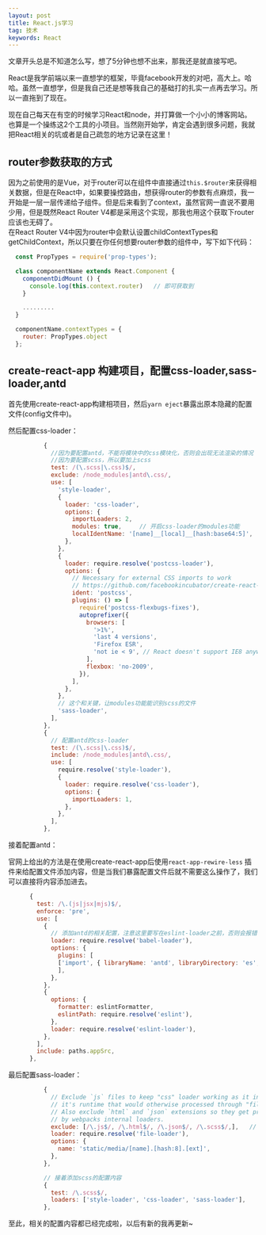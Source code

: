 ```yaml
---
layout: post
title: React.js学习
tag: 技术
keywords: React
---
```


文章开头总是不知道怎么写，想了5分钟也想不出来，那我还是就直接写吧。

React是我学前端以来一直想学的框架，毕竟facebook开发的对吧，高大上。哈哈。虽然一直想学，但是我自己还是想等我自己的基础打的扎实一点再去学习。所以一直拖到了现在。

现在自己每天在有空的时候学习React和node，并打算做一个小小的博客网站。也算是一个操练这2个工具的小项目。当然刚开始学，肯定会遇到很多问题，我就把React相关的坑或者是自己疏忽的地方记录在这里！


## router参数获取的方式
因为之前使用的是Vue，对于router可以在组件中直接通过`this.$router`来获得相关数据，但是在React中，如果要操控路由，想获得router的参数有点麻烦，我一开始是一层一层传递给子组件。但是后来看到了context，虽然官网一直说不要用少用，但是既然React Router V4都是采用这个实现，那我也用这个获取下router应该也无碍了。  
在React Router V4中因为router中会默认设置childContextTypes和getChildContext，所以只要在你任何想要router参数的组件中，写下如下代码：
```js
  const PropTypes = require('prop-types');

  class componentName extends React.Component {
    componentDidMount () {
      console.log(this.context.router)   // 即可获取到
    }

    .........
  }

  componentName.contextTypes = {
    router: PropTypes.object
  };

```


## create-react-app 构建项目，配置css-loader,sass-loader,antd

首先使用create-react-app构建相项目，然后`yarn eject`暴露出原本隐藏的配置文件(config文件中)。

然后配置css-loader：  
```js
          {
            //因为要配置antd，不能将模块中的css模块化，否则会出现无法渲染的情况
            //因为要配置scss，所以要加上scss
            test: /(\.scss|\.css)$/,
            exclude: /node_modules|antd\.css/,
            use: [
              'style-loader',
              {
                loader: 'css-loader',
                options: {
                  importLoaders: 2,
                  modules: true,     // 开启css-loader的modules功能
                  localIdentName: '[name]__[local]__[hash:base64:5]',    // 定义模块后的命名格式
                },
              },
              {
                loader: require.resolve('postcss-loader'),
                options: {
                  // Necessary for external CSS imports to work
                  // https://github.com/facebookincubator/create-react-app/issues/2677
                  ident: 'postcss',
                  plugins: () => [
                    require('postcss-flexbugs-fixes'),
                    autoprefixer({
                      browsers: [
                        '>1%',
                        'last 4 versions',
                        'Firefox ESR',
                        'not ie < 9', // React doesn't support IE8 anyway
                      ],
                      flexbox: 'no-2009',
                    }),
                  ],
                },
              },
              // 这个和关键，让modules功能能识别scss的文件
              'sass-loader',  
            ],
          },
          {
            // 配置antd的css-loader
            test: /(\.scss|\.css)$/,
            include: /node_modules|antd\.css/,
            use: [
              require.resolve('style-loader'),
              {
                loader: require.resolve('css-loader'),
                options: {
                  importLoaders: 1,
                },
              },
            ],
          },
```

接着配置antd：

官网上给出的方法是在使用create-react-app后使用`react-app-rewire-less` 插件来给配置文件添加内容，但是当我们暴露配置文件后就不需要这么操作了，我们可以直接将内容添加进去。

```js
      {
        test: /\.(js|jsx|mjs)$/,
        enforce: 'pre',
        use: [
          {
            // 添加antd的相关配置，注意这里要写在eslint-loader之前，否则会报错
            loader: require.resolve('babel-loader'),
            options: {
              plugins: [
              ['import', { libraryName: 'antd', libraryDirectory: 'es', style: 'css' }],
              ],
            },
          },
          {
            options: {
              formatter: eslintFormatter,
              eslintPath: require.resolve('eslint'),
            },
            loader: require.resolve('eslint-loader'),
          },
        ],
        include: paths.appSrc,
      },
```

最后配置sass-loader：

```js
          {
            // Exclude `js` files to keep "css" loader working as it injects
            // it's runtime that would otherwise processed through "file" loader.
            // Also exclude `html` and `json` extensions so they get processed
            // by webpacks internal loaders.
            exclude: [/\.js$/, /\.html$/, /\.json$/, /\.scss$/,],   // 在这里添加scss格式，让他不使用file-loader
            loader: require.resolve('file-loader'),
            options: {
              name: 'static/media/[name].[hash:8].[ext]',
            },
          },

          // 接着添加scss的配置内容
          {
            test: /\.scss$/,
            loaders: ['style-loader', 'css-loader', 'sass-loader'],
          },
```

至此，相关的配置内容都已经完成啦，以后有新的我再更新~

